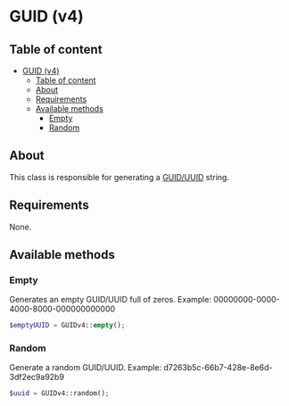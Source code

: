 # GUID (v4)

## Table of content

- [GUID (v4)](#guid-v4)
  - [Table of content](#table-of-content)
  - [About](#about)
  - [Requirements](#requirements)
  - [Available methods](#available-methods)
    - [Empty](#empty)
    - [Random](#random)

## About

This class is responsible for generating a [GUID/UUID](https://en.wikipedia.org/wiki/Universally_unique_identifier) string.

## Requirements

None.

## Available methods

### Empty

Generates an empty GUID/UUID full of zeros.
Example: 00000000-0000-4000-8000-000000000000

```php
$emptyUUID = GUIDv4::empty();
```

### Random

Generate a random GUID/UUID.
Example: d7263b5c-66b7-428e-8e6d-3df2ec9a92b9

```php
$uuid = GUIDv4::random();
```